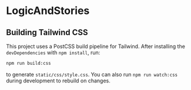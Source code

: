# LogicAndStories

## Building Tailwind CSS

This project uses a PostCSS build pipeline for Tailwind. After installing the
`devDependencies` with `npm install`, run:

```bash
npm run build:css
```

to generate `static/css/style.css`. You can also run `npm run watch:css` during
development to rebuild on changes.
